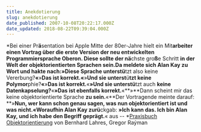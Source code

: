 ```yaml
---
title: Anekdotierung
slug: anekdotierung
date_published: 2007-10-08T20:22:17.000Z
date_updated: 2018-08-22T09:39:04.000Z
---
```


*Bei einer Pr**ä**sentation bei Apple Mitte der 80er-Jahre hielt ein Mit**arbeiter einen Vortrag **ü**ber die erste Version der neu entwickelten **Programmiersprache Oberon. Diese sollte der n**ä**chste gro**ß**e Schritt **in der Welt der objektorientierten Sprachen sein.**Da meldete sich Alan Kay zu Wort und hakte nach:**»**Diese Sprache unterst**ü**tzt also keine Vererbung?**«**»**Das ist **korrekt.**«**»**Und sie unterst**ü**tzt keine Polymor**phie?**«**»**Das ist korrekt.**«**»**Und sie unterst**ü**tzt auch **keine Datenkapselung?**«**»**Das ist ebenfalls kor**rekt.**«**»**Dann scheint mir das keine objektorientierte Sprache **zu sein.**«**Der Vortragende meinte darauf: **»**Nun, wer kann schon genau sagen, **was nun objektorientiert ist und was nicht.**«**Woraufhin Alan Kay zur**ü**ckgab: **»**Ich kann das. Ich bin Alan Kay, **und ich habe den Begriff gepr**ä**gt.**« aus -- *[Praxisbuch Objektorientierung](http://www.galileocomputing.de/966?GPP=opoo) von Bernhard Lahres, Gregor Raýman
